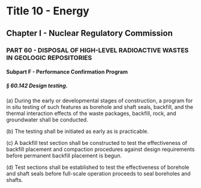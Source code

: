 
# Title 10 - Energy
## Chapter I - Nuclear Regulatory Commission
### PART 60 - DISPOSAL OF HIGH-LEVEL RADIOACTIVE WASTES IN GEOLOGIC REPOSITORIES
#### Subpart F - Performance Confirmation Program
##### § 60.142 Design testing.

(a) During the early or developmental stages of construction, a program for in situ testing of such features as borehole and shaft seals, backfill, and the thermal interaction effects of the waste packages, backfill, rock, and groundwater shall be conducted.

(b) The testing shall be initiated as early as is practicable.

(c) A backfill test section shall be constructed to test the effectiveness of backfill placement and compaction procedures against design requirements before permanent backfill placement is begun.

(d) Test sections shall be established to test the effectiveness of borehole and shaft seals before full-scale operation proceeds to seal boreholes and shafts.
